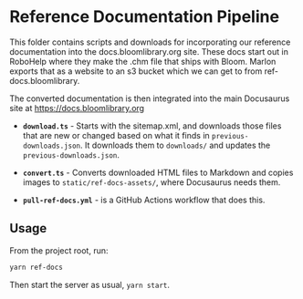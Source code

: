 # Reference Documentation Pipeline

This folder contains scripts and downloads for incorporating our reference documentation into the docs.bloomlibrary.org site. These docs start out in RoboHelp where they make the .chm file that ships with Bloom. Marlon exports that as a website to an s3 bucket which we can get to from ref-docs.bloomlibrary.

The converted documentation is then integrated into the main Docusaurus site at https://docs.bloomlibrary.org

- **`download.ts`** - Starts with the sitemap.xml, and downloads those files that are new or changed based on what it finds in `previous-downloads.json`. It downloads them to `downloads/` and updates the `previous-downloads.json`.

- **`convert.ts`** - Converts downloaded HTML files to Markdown and copies images to `static/ref-docs-assets/`, where Docusaurus needs them.

- **`pull-ref-docs.yml`** - is a GitHub Actions workflow that does this.

## Usage

From the project root, run:

```bash
yarn ref-docs
```

Then start the server as usual, `yarn start`.
